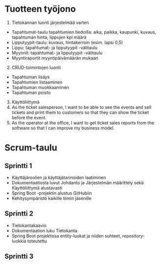 # Tuotteen työjono
1. Tietokannan luonti järjestelmää varten
- Tapahtumat-taulu tapahtumien tiedoilla: aika, paikka, kaupunki, kuvaus, tapahtuman hinta, lippujen kpl määrä
- Lipputyypit-taulu: kuvaus, hintakerroin (esim. lapsi 0,5)  
- Lippu: tapahtumat- ja lipputyypit -välitaulu
- Myynnit: tapahtumat- ja lipputyypit -välitaulu
- Myyntiraportit myyntipäivämäärän mukaan
2. CRUD-toimintojen luonti
- Tapahtuman lisäys
- Tapahtumien listaaminen
- Tapahtuman muokkaaminen
- Tapahtuman poisto
3. Käyttöliittymä
4. As the ticket salesperson, I want to be able to see the events and sell tickets and print them to customers so that they can show the ticket before the event.
5. As the operator at the office, I want to get ticket sales reports from the software so that I can improve my business model.

# Scrum-taulu
## Sprintti 1
- Käyttäjäroolien ja käyttäjätarinoiden laatiminen
- Dokumentaatiosta luvut Johdanto ja Järjestelmän määrittely sekä Käyttöliittymä alustavasti
- Spring Boot -projektin alustus GitHubiin
- Kehitysympäristö kaikille tiimin jäsenille

## Sprintti 2
- Tietokantakaavio
- Dokumentaation luku Tietokanta
- Spring Boot projektissa entity-luokat ja niiden suhteet, repository-luokkia toteutettu


## Sprintti 3